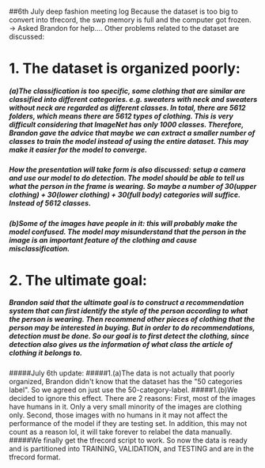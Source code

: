 ##6th July deep fashion meeting log
Because the dataset is too big to convert into tfrecord, the swp memory is full and the computer got frozen. 
→ Asked Brandon for help…. Other problems related to the dataset are discussed:

# 1. The dataset is organized poorly:
#####   (a)The classification is too specific, some clothing that are similar are classified into different categories. e.g. sweaters with neck and sweaters without neck are regarded as different classes. In total, there are 5612 folders, which means there are 5612 types of clothing. This is very difficult considering that ImageNet has only 1000 classes. Therefore, Brandon gave the advice that maybe we can extract a smaller number of classes to train the model instead of using the entire dataset. This may make it easier for the model to converge. 
#####   How the presentation will take form is also discussed: setup a camera and use our model to do detection. The model should be able to tell us what the person in the frame is wearing. So maybe a number of 30(upper clothing) + 30(lower clothing) + 30(full body) categories will suffice. Instead of 5612 classes.
##### (b)Some of the images have people in it: this will probably make the model confused. The model may misunderstand that the person in the image is an important feature of the clothing and cause misclassification.  

# 2. The ultimate goal:
#####   Brandon said that the ultimate goal is to construct a recommendation system that can first identify the style of the person according to what the person is wearing. Then recommend other pieces of clothing that the person may be interested in buying. But in order to do recommendations, detection must be done. So our goal is to first detect the clothing, since detection also gives us the information of what class the article of clothing it belongs to.

#####July 6th update: 
#####1.(a)The data is not actually that poorly organized, Brandon didn't know that the dataset has the "50 categories label". So we agreed on just use the 50-category-label.
#####1.(b)We decided to ignore this effect. There are 2 reasons: First, most of the images have humans in it. Only a very small minority of the images are clothing only. Second, those images with no humans in it may not affect the performance of the model if they are testing set. In addition, this may not count as a reason lol, it will take forever to relabel the data manually.
#####We finally get the tfrecord script to work. So now the data is ready and is partitioned into TRAINING, VALIDATION, and TESTING and are in the tfrecord format. 
